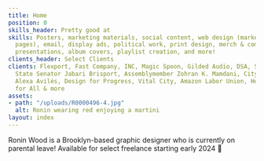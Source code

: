 ```yaml
---
title: Home
position: 0
skills_header: Pretty good at
skills: Posters, marketing materials, social content, web design (marketing and landing
  pages), email, display ads, political work, print design, merch & company swag,
  presentations, album covers, playlist creation, and more!
clients_header: Select Clients
clients: Flexport, Fast Company, INC, Magic Spoon, Gilded Audio, DSA, Splice, Refinery29,
  State Senator Jabari Brisport, Assemblymember Zohran K. Mamdani, City Council Member
  Alexa Avilés, Design for Progress, Vital City, Amazon Labor Union, Housing Justice
  for All & more
assets:
- path: "/uploads/R0000496-4.jpg"
  alt: Ronin wearing red enjoying a martini
layout: index
---
```


Ronin Wood is a Brooklyn-based graphic designer who is currently on parental leave! Available for select freelance starting early 2024 👶